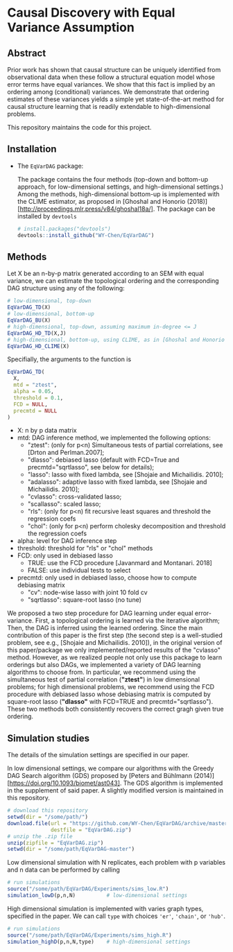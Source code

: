 # Causal Discovery with Equal Variance Assumption 

## Abstract

Prior work has shown that causal structure can be uniquely identified from observational data when these follow a structural equation model whose error terms have equal variances. We show that this fact is implied by an ordering among (conditional) variances. We demonstrate that ordering estimates of these variances yields a simple yet state-of-the-art method for causal structure learning that is readily extendable to high-dimensional problems.

This repository maintains the code for this project. 

## Installation

- The `EqVarDAG` package:

  The package contains the four methods (top-down and bottom-up approach, for low-dimensional settings, and high-dimensional settings.) Among the methods, high-dimensional bottom-up is implemented with the CLIME estimator, as proposed in [Ghoshal and Honorio (2018)][http://proceedings.mlr.press/v84/ghoshal18a/]. The package can be installed by `devtools` 

  ```R
  # install.packages("devtools")
  devtools::install_github("WY-Chen/EqVarDAG")
  ```

## Methods

Let X be an n-by-p matrix generated according to an SEM with equal variance, we can estimate the topological ordering and the corresponding DAG structure using any of the following:

```R
# low-dimensional, top-down
EqVarDAG_TD(X)
# low-dimensional, bottom-up
EqVarDAG_BU(X)
# high-dimensional, top-down, assuming maximum in-degree <= J
EqVarDAG_HD_TD(X,J)
# high-dimensional, bottom-up, using CLIME, as in [Ghoshal and Honorio (2018)]
EqVarDAG_HD_CLIME(X)
```

Specifially, the arguments to the function is
```R
EqVarDAG_TD(
  X,
  mtd = "ztest",
  alpha = 0.05,
  threshold = 0.1,
  FCD = NULL,
  precmtd = NULL
)
```
- X: n by p data matrix
- mtd: DAG inference method, we implemented the following options:
  - "ztest": (only for p<n) Simultaneous tests of partial correlations, see [Drton and Perlman.2007];
  - "dlasso": debiased lasso (default with FCD=True and precmtd="sqrtlasso", see below for details); 
  - "lasso": lasso with fixed lambda, see [Shojaie and Michailidis. 2010]; 
  - "adalasso": adaptive lasso with fixed lambda, see [Shojaie and Michailidis. 2010]; 
  - "cvlasso": cross-validated lasso; 
  - "scallasso": scaled lasso;
  - "rls": (only for p<n) fit recursive least squares and threshold the regression coefs 
  - "chol": (only for p<n) perform cholesky decomposition and threshold the regression coefs 
- alpha: level for DAG inference step
- threshold: threshold for "rls" or "chol" methods
- FCD: only used in debiased lasso
  - TRUE: use the FCD procedure [Javanmard and Montanari. 2018]
  - FALSE: use individual tests to select
- precmtd: only used in debiased lasso, choose how to compute debiasing matrix 
  - "cv": node-wise lasso with joint 10 fold cv 
  - "sqrtlasso": square-root lasso (no tune)

We proposed a two step procedure for DAG learning under equal error-variance. First, a topological ordering is learned via the iterative algorithm; Then, the DAG is inferred using the learned ordering. 
Since the main contribution of this paper is the first step (the second step is a well-studied problem, see e.g.,  [Shojaie and Michailidis. 2010]), in the original version of this paper/package we only implemented/reported results of the "cvlasso" method. 
However, as we realized people not only use this package to learn orderings but also DAGs, we implemented a variety of DAG learning algorithms to choose from. In particular, we recommend using the simultaneous test of partial correlation (__"ztest"__) in low dimensional problems; for high dimensional problems, we recommend using the FCD procedure with debiased lasso whose debiasing matrix is computed by square-root lasso (__"dlasso"__ with FCD=TRUE and precmtd="sqrtlasso"). These two methods both consistently recovers the correct gragh given true ordering. 


## Simulation studies

The details of the simulation settings are specified in our paper. 

In low dimensional settings, we compare our algorithms with the Greedy DAG Search algorithm (GDS) proposed by [Peters and B&uuml;hlmann (2014)][https://doi.org/10.1093/biomet/ast043]. The GDS algorithm is implemented in the supplement of said paper. A slightly modified version is maintained in this repository. 

  ```R
  # download this repository
  setwd(dir = "/some/path/")
  download.file(url = "https://github.com/WY-Chen/EqVarDAG/archive/master.zip",
                destfile = "EqVarDAG.zip")
  # unzip the .zip file
  unzip(zipfile = "EqVarDAG.zip")
  setwd(dir = "/some/path/EqVarDAG-master")
  ```

 Low dimensional simulation with N replicates, each problem with p variables and n data can be performed by calling

```R
# run simulations
source("/some/path/EqVarDAG/Experiments/sims_low.R")
simulation_lowD(p,n,N) 			# low-dimensional settings
```

High dimensional simulation is implemented with varies graph types, specified in the paper. We can call `type`  with choices `'er'`, `'chain'`, or `'hub'`. 

```R
# run simulations
source("/some/path/EqVarDAG/Experiments/sims_high.R")
simulation_highD(p,n,N,type) 	# high-dimensional settings
```
